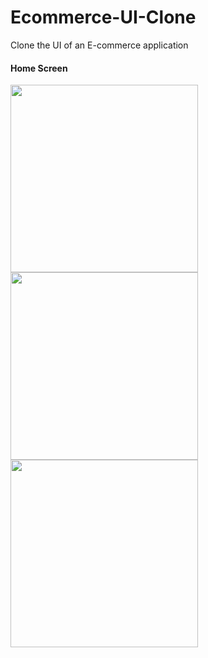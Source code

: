 # Ecommerce-UI-Clone
Clone the UI of an E-commerce application


#### Home Screen

<p float="left">
  <img src="https://raw.githubusercontent.com/Mohaaaa2012/Ecommerce-UI-Clone/master/ScreenShots/1.png" width="300" />
  <img src="https://raw.githubusercontent.com/Mohaaaa2012/Ecommerce-UI-Clone/master/ScreenShots/2.png" width="300" />
 <img src="https://raw.githubusercontent.com/Mohaaaa2012/Ecommerce-UI-Clone/master/ScreenShots/3.png" width="300" />
</p>
